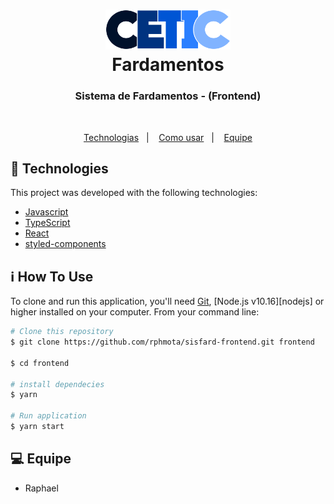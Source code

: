 <h1 align="center">
  <img alt="cetic" src=".github/logo-cetic.png" width="200px" />
   <br>
    Fardamentos
</h1>

<h3 align="center">
  Sistema de Fardamentos -  (Frontend)
</h3>

<br>

<p align="center">
  <a href="#rocket-technologies">Technologias</a>&nbsp;&nbsp;&nbsp;|&nbsp;&nbsp;&nbsp;
  <a href="#information_source-how-to-use">Como usar</a>&nbsp;&nbsp;&nbsp;|&nbsp;&nbsp;&nbsp;
  <a href="#computer-equipe">Equipe</a>
</p>

## :rocket: Technologies

This project was developed with the following technologies:

- [Javascript](https://developer.mozilla.org/pt-BR/docs/Aprender/JavaScript)
- [TypeScript](https://www.typescriptlang.org/)
- [React](https://pt-br.reactjs.org/)
- [styled-components](https://www.styled-components.com/)

## :information_source: How To Use

To clone and run this application, you'll need [Git](https://git-scm.com), [Node.js v10.16][nodejs] or higher installed on your computer. From your command line:

```bash
# Clone this repository
$ git clone https://github.com/rphmota/sisfard-frontend.git frontend

$ cd frontend

# install dependecies
$ yarn

# Run application
$ yarn start

```

## :computer: Equipe

- Raphael

